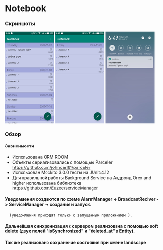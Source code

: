 # Notebook
### Скриншоты

<img src="https://raw.githubusercontent.com/Orlinskas/Notebook/master/app/src/main/assets/S91107-06490196.jpg" width="160" height="300"/>  <img src="https://raw.githubusercontent.com/Orlinskas/Notebook/master/app/src/main/assets/S91107-06474483.jpg" width="160" height="300"/>  <img src="https://raw.githubusercontent.com/Orlinskas/Notebook/master/app/src/main/assets/S91107-06491096.jpg" width="160" height="300"/>

### Обзор
 #### Зависимости
 + Использована ORM ROOM 
 + Объекты сериализовались с помощью Parceler https://github.com/johncarl81/parceler
 + Использован Mockito 3.0.0 тесты на JUnit:4.12
 + Для правильной работы Background Service на Андроид Oreo and higher использована библиотека
   https://github.com/Euzee/serviceManager
 
 #### Уведомления создаются по схеме AlarmManager -> BroadcastReciver -> ServiceManager -> создание и запуск.
      (уведомления приходят только с запущенным приложением ).
 #### Дальнейшая синхронизация с сервером реализована с помощью soft delete (двух полей "isSynchronized" и "deleted_at" в Entity).
 #### Так же реализовано сохранение состояния при смене landscape
